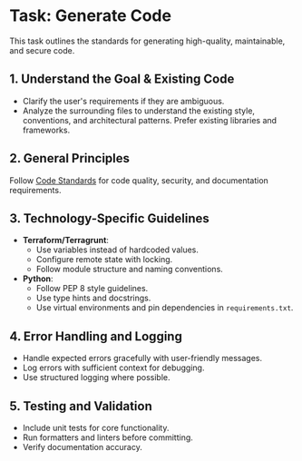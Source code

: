 # Task: Generate Code

This task outlines the standards for generating high-quality, maintainable, and secure code.

## 1. Understand the Goal & Existing Code

- Clarify the user's requirements if they are ambiguous.
- Analyze the surrounding files to understand the existing style, conventions, and architectural patterns. Prefer existing libraries and frameworks.

## 2. General Principles

Follow [Code Standards](../concepts/code-standards.md) for code quality, security, and documentation requirements.

## 3. Technology-Specific Guidelines

- **Terraform/Terragrunt**:
  - Use variables instead of hardcoded values.
  - Configure remote state with locking.
  - Follow module structure and naming conventions.
- **Python**:
  - Follow PEP 8 style guidelines.
  - Use type hints and docstrings.
  - Use virtual environments and pin dependencies in `requirements.txt`.

## 4. Error Handling and Logging

- Handle expected errors gracefully with user-friendly messages.
- Log errors with sufficient context for debugging.
- Use structured logging where possible.

## 5. Testing and Validation

- Include unit tests for core functionality.
- Run formatters and linters before committing.
- Verify documentation accuracy.
